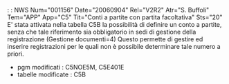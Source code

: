  :  : NWS Num="001156" Date="20060904" Rel="V2R2" Atr="S. Buffoli" Tem="APP" App="C5" Tit="Conti a partite con partita facoltativa" Sts="20"
E' stata attivata nella tabella C5B la possibilità di definire un conto a partite, senza che tale riferimento sia obbligatorio in sedi di gestione della registrazione (Gestione documenti=4) Questo permette di gestire ed inserire registrazioni per le quali non è possibile determinare tale
numero a priori.

-  pgm modificati :  C5NOE5M, C5E401E
-  tabelle modificate :  C5B
